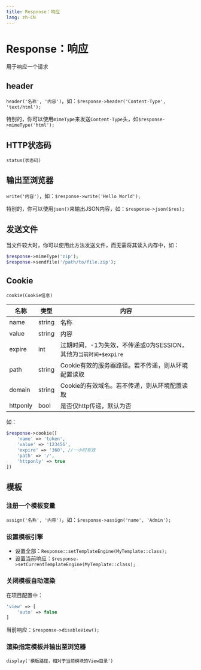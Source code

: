 ```yaml
---
title: Response：响应
lang: zh-CN
---
```


# Response：响应

用于响应一个请求

## header

`header('名称', '内容')`，如：`$response->header('Content-Type', 'text/html');`

特别的，你可以使用`mimeType`来发送`Content-Type`头，如`$response->mimeType('html');`

## HTTP状态码

`status(状态码)`

## 输出至浏览器

`write('内容')`，如：`$response->write('Hello World');`

特别的，你可以使用`json()`来输出JSON内容，如：`$response->json($res);`

## 发送文件

当文件较大时，你可以使用此方法发送文件，而无需将其读入内存中，如：

```php
$response->mimeType('zip');
$response->sendfile('/path/to/file.zip');
```

## Cookie

`cookie(Cookie信息)`

| 名称 | 类型 | 内容 |
| --- | ---- | --- |
| name | string | 名称 |
| value | string | 内容 |
| expire | int | 过期时间，-1为失效，不传递或0为SESSION，其他为`当前时间+$expire` |
| path | string | Cookie有效的服务器路径。若不传递，则从环境配置读取 |
| domain | string | Cookie的有效域名。若不传递，则从环境配置读取 |
| httponly | bool | 是否仅http传递，默认为否 |

如：

```php
$response->cookie([
	'name' => 'token',
	'value' => '123456',
	'expire' => '360', //一小时有效
	'path' => '/',
	'httponly' => true
])
```

## 模板

### 注册一个模板变量

`assign('名称', '内容')`，如：`$response->assign('name', 'Admin');`

### 设置模板引擎

* 设置全部：`Response::setTemplateEngine(MyTemplate::class);`
* 设置当前响应：`$response->setCurrentTemplateEngine(MyTemplate::class);`

### 关闭模板自动渲染

在项目配置中：

```php
'view' => [
    'auto' => false
]
```

当前响应：`$response->disableView();`

### 渲染指定模板并输出至浏览器

`display('模板路径，相对于当前模块的View目录')`
